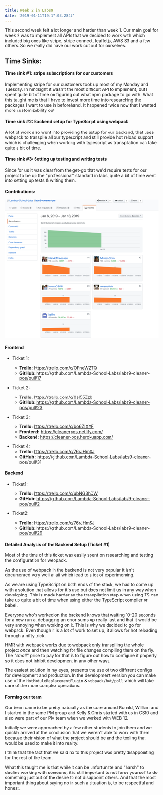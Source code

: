 ```yaml
---
title: Week 2 in Labs9
date: '2019-01-11T19:17:03.284Z'
---
```


This second week felt a lot longer and harder than week 1.
Our main goal for week 2 was to implement all APIs that we decided to work with
which included big ones like stripe, stripe connect, leafletjs, AWS S3 and a few
others.
So we really did have our work cut out for ourselves.

## Time Sinks:

#### Time sink #1: stripe subscriptions for our customers

Implementing stripe for our customers took up most of my Monday and Tuesday.
In hindsight it wasn't the most difficult API to implement, but I spent quite bit of time
on figuring out what npm package to go with.
What this taught me is that I have to invest more time into researching the packages I want
to use in beforehand.
It happened twice now that I wanted more customizability out

#### Time sink #2: Backend setup for TypeScript using webpack

A lot of work also went into providing the setup for our backend, that uses webpack to transpile
all our typescript and still provide hot reload support which is challenging when working with
typescript as transpilation can take quite a bit of time.

#### Time sink #3: Setting up testing and writing tests

Since for us it was clear from the get-go that we'd require tests for our project to be up the "professional"
standard in labs, quite a bit of time went into setting up tests & writing them.

#### Contributions:

![Contribution Graph of the cleaner-pos team](./Github-Contributions.jpg)

#### Frontend

- Ticket 1:

  - **Trello:** https://trello.com/c/OFneWZTQ
  - **GitHub:** https://github.com/Lambda-School-Labs/labs9-cleaner-pos/pull/17

- Ticket 2:

  - **Trello:** https://trello.com/c/0sI55Zzk
  - **GitHub:** https://github.com/Lambda-School-Labs/labs9-cleaner-pos/pull/23

- Ticket 3:
  - **Trello:** https://trello.com/c/bo6ZIXYF
  - **Frontend:** https://cleanerpos.netlify.com/
  - **Backend:** https://cleaner-pos.herokuapp.com/

* Ticket 4:
  - **Trello:** https://trello.com/c/76rJHmSJ
  - **GitHub :** https://github.com/Lambda-School-Labs/labs9-cleaner-pos/pull/31

#### Backend

- Ticket1:

  - **Trello:** https://trello.com/c/ubNG3hCW
  - **GitHub:** https://github.com/Lambda-School-Labs/labs9-cleaner-pos/pull/2

- Ticket2:
  - **Trello:** https://trello.com/c/76rJHmSJ
  - **GitHub:** https://github.com/Lambda-School-Labs/labs9-cleaner-pos/pull/29

#### Detailed Analysis of the Backend Setup (Ticket #1)

Most of the time of this ticket was easily spent on researching and testing the configuration for webpack.

As the use of webpack in the backend is not very popular it isn't documented very well at all which lead to a lot
of experimenting.

As we are using TypeScript on both ends of the stack, we had to come up with a solution that allows for it's use
but does not limit us in any way when developing. This is made harder as the transpilation step when using TS can
take up quite a bit of time when using either the TypeScript compiler or babel.

Everyone who's worked on the backend knows that waiting 10-20 seconds for a new run at debugging an error sums up really fast
and that it would be very annoying when working on it. This is why we decided to go for webpack.
Even though it is a lot of work to set up, it allows for hot reloading through a nifty trick.

HMR with webpack works due to webpack only transpiling the whole project _once_ and then watching for file changes compiling them on the fly.
The _"small"_ price to pay for that is to figure out how to configure it properly so it does not inhibit development in any other ways.

The easiest solution in my eyes, presents the use of two different configs for development and production.
In the development version you can make use of the `HotModuleReplacementPlugin` & `webpack/hot/poll` which will take care of the more
complex operations.

#### Forming our team

Our team came to be pretty naturally as the core around Ronald, William and I started in the same PM group and Kelly & Chris started with us in CS10
and also were part of our PM team when we worked with WEB 12.

Initially we were approached by a few other students to join them and we quickly arrived at the conclusion that we weren't able to work with them
because their vision of what the project should be and the tooling that would be used to make it into reality.

I think that the fact that we said no to this project was pretty disappointing for the rest of the team.

What this taught me is that while it can be unfortunate and "harsh" to decline working with someone, it is still important to not force yourself to do something
just out of the desire to not disappoint others. And that the most important thing about saying no in such a situation is, to be respectful and honest.
